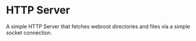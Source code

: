 HTTP Server
===========

A simple HTTP Server that fetches webroot directories and files via a simple socket connection.
